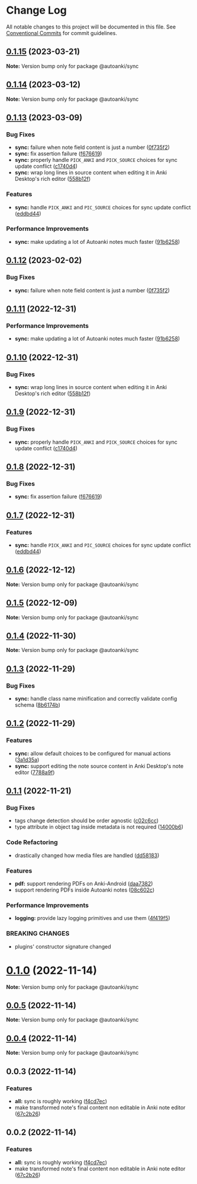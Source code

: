 # Change Log

All notable changes to this project will be documented in this file.
See [Conventional Commits](https://conventionalcommits.org) for commit guidelines.

## [0.1.15](https://github.com/chenlijun99/autoanki/compare/@autoanki/sync@0.1.14...@autoanki/sync@0.1.15) (2023-03-21)

**Note:** Version bump only for package @autoanki/sync

## [0.1.14](https://github.com/chenlijun99/autoanki/compare/@autoanki/sync@0.1.13...@autoanki/sync@0.1.14) (2023-03-12)

**Note:** Version bump only for package @autoanki/sync

## [0.1.13](https://github.com/chenlijun99/autoanki/compare/@autoanki/sync@0.1.6...@autoanki/sync@0.1.13) (2023-03-09)

### Bug Fixes

- **sync:** failure when note field content is just a number ([0f735f2](https://github.com/chenlijun99/autoanki/commit/0f735f243591f33f308fba62fafe7924a29a9360))
- **sync:** fix assertion failure ([f676619](https://github.com/chenlijun99/autoanki/commit/f67661944fb288ce88303733fa8ddd964603a4eb))
- **sync:** properly handle `PICK_ANKI` and `PICK_SOURCE` choices for sync update conflict ([c1740d4](https://github.com/chenlijun99/autoanki/commit/c1740d4c142a85f1e03a837c8a5abf27b6184b1c))
- **sync:** wrap long lines in source content when editing it in Anki Desktop's rich editor ([558b12f](https://github.com/chenlijun99/autoanki/commit/558b12fea6fe5a3a1466e231cf7eaede78420bb0))

### Features

- **sync:** handle `PICK_ANKI` and `PIC_SOURCE` choices for sync update conflict ([eddbd44](https://github.com/chenlijun99/autoanki/commit/eddbd446baed3f02456e62d66ac42b1dd5cc7425))

### Performance Improvements

- **sync:** make updating a lot of Autoanki notes much faster ([91b6258](https://github.com/chenlijun99/autoanki/commit/91b62587c227d4418bdd77ae3e6f1eb2c1c4f30e))

## [0.1.12](https://github.com/chenlijun99/autoanki/compare/@autoanki/sync@0.1.11...@autoanki/sync@0.1.12) (2023-02-02)

### Bug Fixes

- **sync:** failure when note field content is just a number ([0f735f2](https://github.com/chenlijun99/autoanki/commit/0f735f243591f33f308fba62fafe7924a29a9360))

## [0.1.11](https://github.com/chenlijun99/autoanki/compare/@autoanki/sync@0.1.10...@autoanki/sync@0.1.11) (2022-12-31)

### Performance Improvements

- **sync:** make updating a lot of Autoanki notes much faster ([91b6258](https://github.com/chenlijun99/autoanki/commit/91b62587c227d4418bdd77ae3e6f1eb2c1c4f30e))

## [0.1.10](https://github.com/chenlijun99/autoanki/compare/@autoanki/sync@0.1.9...@autoanki/sync@0.1.10) (2022-12-31)

### Bug Fixes

- **sync:** wrap long lines in source content when editing it in Anki Desktop's rich editor ([558b12f](https://github.com/chenlijun99/autoanki/commit/558b12fea6fe5a3a1466e231cf7eaede78420bb0))

## [0.1.9](https://github.com/chenlijun99/autoanki/compare/@autoanki/sync@0.1.8...@autoanki/sync@0.1.9) (2022-12-31)

### Bug Fixes

- **sync:** properly handle `PICK_ANKI` and `PICK_SOURCE` choices for sync update conflict ([c1740d4](https://github.com/chenlijun99/autoanki/commit/c1740d4c142a85f1e03a837c8a5abf27b6184b1c))

## [0.1.8](https://github.com/chenlijun99/autoanki/compare/@autoanki/sync@0.1.7...@autoanki/sync@0.1.8) (2022-12-31)

### Bug Fixes

- **sync:** fix assertion failure ([f676619](https://github.com/chenlijun99/autoanki/commit/f67661944fb288ce88303733fa8ddd964603a4eb))

## [0.1.7](https://github.com/chenlijun99/autoanki/compare/@autoanki/sync@0.1.6...@autoanki/sync@0.1.7) (2022-12-31)

### Features

- **sync:** handle `PICK_ANKI` and `PIC_SOURCE` choices for sync update conflict ([eddbd44](https://github.com/chenlijun99/autoanki/commit/eddbd446baed3f02456e62d66ac42b1dd5cc7425))

## [0.1.6](https://github.com/chenlijun99/autoanki/compare/@autoanki/sync@0.1.5...@autoanki/sync@0.1.6) (2022-12-12)

**Note:** Version bump only for package @autoanki/sync

## [0.1.5](https://github.com/chenlijun99/autoanki/compare/@autoanki/sync@0.1.4...@autoanki/sync@0.1.5) (2022-12-09)

**Note:** Version bump only for package @autoanki/sync

## [0.1.4](https://github.com/chenlijun99/autoanki/compare/@autoanki/sync@0.1.3...@autoanki/sync@0.1.4) (2022-11-30)

**Note:** Version bump only for package @autoanki/sync

## [0.1.3](https://github.com/chenlijun99/autoanki/compare/@autoanki/sync@0.1.2...@autoanki/sync@0.1.3) (2022-11-29)

### Bug Fixes

- **sync:** handle class name minification and correctly validate config schema ([8b6174b](https://github.com/chenlijun99/autoanki/commit/8b6174b31b2321bc97653b09fd326ebade0189ee))

## [0.1.2](https://github.com/chenlijun99/autoanki/compare/@autoanki/sync@0.1.1...@autoanki/sync@0.1.2) (2022-11-29)

### Features

- **sync:** allow default choices to be configured for manual actions ([3a1d35a](https://github.com/chenlijun99/autoanki/commit/3a1d35ab5c0bdb05c96eaa940b16e295e7ffefab))
- **sync:** support editing the note source content in Anki Desktop's note editor ([7788a9f](https://github.com/chenlijun99/autoanki/commit/7788a9f6c7c9682634d522f7dd9d6df8db0ccf0a))

## [0.1.1](https://github.com/chenlijun99/autoanki/compare/@autoanki/sync@0.1.0...@autoanki/sync@0.1.1) (2022-11-21)

### Bug Fixes

- tags change detection should be order agnostic ([c02c6cc](https://github.com/chenlijun99/autoanki/commit/c02c6cc5259770689da0f69056cc8773aa3049ca))
- type attribute in object tag inside metadata is not required ([14000b6](https://github.com/chenlijun99/autoanki/commit/14000b6d0c7c3eb94a407511bc7ff0bd320eb2e0))

### Code Refactoring

- drastically changed how media files are handled ([dd58183](https://github.com/chenlijun99/autoanki/commit/dd5818332064f3c5c4c062bd0178110929004b42))

### Features

- **pdf:** support rendering PDFs on Anki-Android ([daa7382](https://github.com/chenlijun99/autoanki/commit/daa7382b7f620d06ac09cdceaf2aa7520e74454e))
- support rendering PDFs inside Autoanki notes ([08c602c](https://github.com/chenlijun99/autoanki/commit/08c602cb836c647c3b2b47daeea84e4a89c73674))

### Performance Improvements

- **logging:** provide lazy logging primitives and use them ([4f419f5](https://github.com/chenlijun99/autoanki/commit/4f419f55ddd301839a7dfefae54f81e4b429ce68))

### BREAKING CHANGES

- plugins' constructor signature changed

# [0.1.0](https://github.com/chenlijun99/autoanki/compare/@autoanki/sync@0.0.3...@autoanki/sync@0.1.0) (2022-11-14)

**Note:** Version bump only for package @autoanki/sync

## [0.0.5](https://github.com/chenlijun99/autoanki/compare/@autoanki/sync@0.0.3...@autoanki/sync@0.0.5) (2022-11-14)

**Note:** Version bump only for package @autoanki/sync

## [0.0.4](https://github.com/chenlijun99/autoanki/compare/@autoanki/sync@0.0.3...@autoanki/sync@0.0.4) (2022-11-14)

**Note:** Version bump only for package @autoanki/sync

## 0.0.3 (2022-11-14)

### Features

- **all:** sync is roughly working ([f4cd7ec](https://github.com/chenlijun99/autoanki/commit/f4cd7ec4b4a36e5ef936612b913e7aef77308ef9))
- make transformed note's final content non editable in Anki note editor ([67c2b26](https://github.com/chenlijun99/autoanki/commit/67c2b263872fea1ce9dcbce94115d8655be6118a))

## 0.0.2 (2022-11-14)

### Features

- **all:** sync is roughly working ([f4cd7ec](https://github.com/chenlijun99/autoanki/commit/f4cd7ec4b4a36e5ef936612b913e7aef77308ef9))
- make transformed note's final content non editable in Anki note editor ([67c2b26](https://github.com/chenlijun99/autoanki/commit/67c2b263872fea1ce9dcbce94115d8655be6118a))
